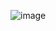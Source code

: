 ![image](https://user-images.githubusercontent.com/49209628/198883920-2b7f631b-5d5a-4183-b1a7-50ca40f210d4.png)
